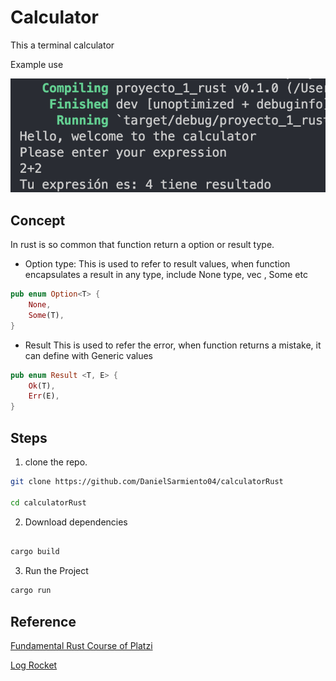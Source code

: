 # Calculator

This a terminal calculator

Example use

![example1](./docs/Example1.png)

## Concept 

In rust is so common that function return a option or result type.

- Option type:
    This is used to refer to result values, when function encapsulates a result in any type, include None type, vec <T>, Some etc
```rust
pub enum Option<T> {
    None,
    Some(T),
}
```

- Result
    This is used to refer the error, when function returns a mistake, it can define with Generic values

```rust
pub enum Result <T, E> {
    Ok(T),
    Err(E),
}
```

## Steps

1. clone the repo.

```bash
git clone https://github.com/DanielSarmiento04/calculatorRust

cd calculatorRust
```

2. Download dependencies

```bash

cargo build
```
3. Run the Project

```bash
cargo run
```



## Reference

[Fundamental Rust Course of Platzi](https://platzi.com/clases/3077-rust-basico/48992-creando-nuestra-calculadora/)

[Log Rocket](https://blog.logrocket.com/understanding-rust-option-results-enums/)